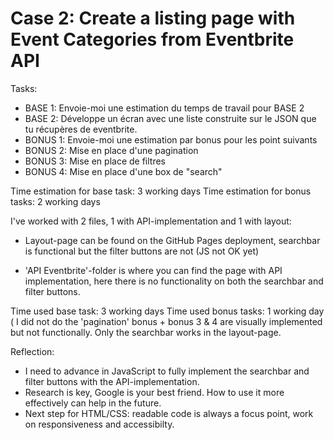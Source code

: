 # Case 2: Create a listing page with Event Categories from Eventbrite API

Tasks:
- BASE 1: Envoie-moi une estimation du temps de travail pour BASE 2  
- BASE 2: Développe un écran avec une liste construite sur le JSON que tu récupères de eventbrite.
- BONUS 1: Envoie-moi une estimation par bonus pour les point suivants
- BONUS 2: Mise en place d'une pagination 
- BONUS 3: Mise en place de filtres
- BONUS 4: Mise en place d'une box de "search"

Time estimation for base task: 3 working days
Time estimation for bonus tasks: 2 working days

I've worked with 2 files, 1 with API-implementation and 1 with layout: 

- Layout-page can be found on the GitHub Pages deployment, searchbar is functional but the filter buttons are not (JS not OK yet)

- 'API Eventbrite'-folder is where you can find the page with API implementation, here there is no functionality on both the searchbar and filter buttons.

Time used base task: 3 working days
Time used bonus tasks: 1 working day ( I did not do the 'pagination' bonus + bonus 3 & 4 are visually implemented but not functionally. Only the searchbar works in the layout-page.


Reflection:

- I need to advance in JavaScript to fully implement the searchbar and filter buttons with the API-implementation.
- Research is key, Google is your best friend. How to use it more effectively can help in the future.
- Next step for HTML/CSS: readable code is always a focus point, work on responsiveness and accessibilty.
  
